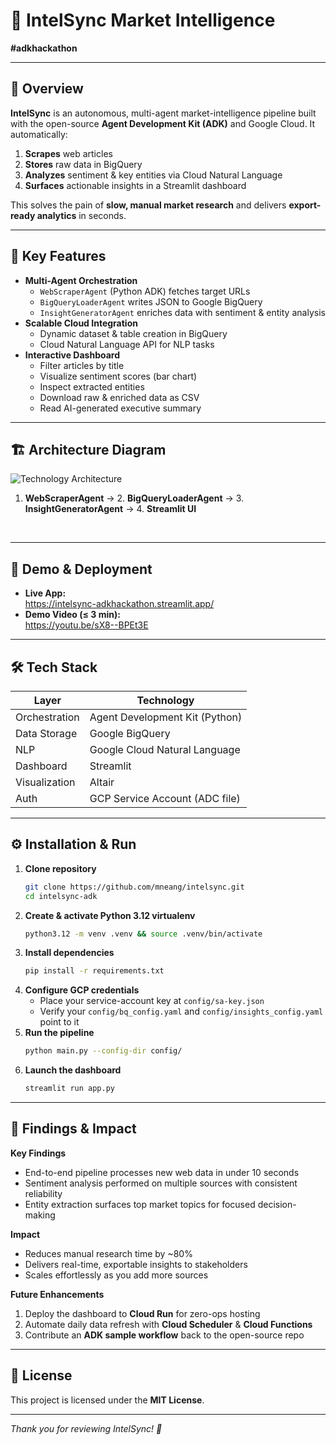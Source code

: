 # 🧠 IntelSync Market Intelligence

**#adkhackathon**

---

## 🚀 Overview

**IntelSync** is an autonomous, multi-agent market-intelligence pipeline built with the open-source **Agent Development Kit (ADK)** and Google Cloud. It automatically:

1. **Scrapes** web articles  
2. **Stores** raw data in BigQuery  
3. **Analyzes** sentiment & key entities via Cloud Natural Language  
4. **Surfaces** actionable insights in a Streamlit dashboard  

This solves the pain of **slow, manual market research** and delivers **export-ready analytics** in seconds.

---

## 🎯 Key Features

- **Multi-Agent Orchestration**  
  - `WebScraperAgent` (Python ADK) fetches target URLs  
  - `BigQueryLoaderAgent` writes JSON to Google BigQuery  
  - `InsightGeneratorAgent` enriches data with sentiment & entity analysis  
- **Scalable Cloud Integration**  
  - Dynamic dataset & table creation in BigQuery  
  - Cloud Natural Language API for NLP tasks  
- **Interactive Dashboard**  
  - Filter articles by title  
  - Visualize sentiment scores (bar chart)  
  - Inspect extracted entities  
  - Download raw & enriched data as CSV  
  - Read AI-generated executive summary  

---

## 🏗 Architecture Diagram

![Technology Architecture](https://github.com/user-attachments/assets/af465f52-3c2c-44db-b9ab-22399130b097)

1. **WebScraperAgent** → 2. **BigQueryLoaderAgent** → 3. **InsightGeneratorAgent** → 4. **Streamlit UI**  
<br/>

---

## 🎥 Demo & Deployment

- **Live App:**  
  https://intelsync-adkhackathon.streamlit.app/  
- **Demo Video (≤ 3 min):**  
  https://youtu.be/sX8--BPEt3E

---

## 🛠️ Tech Stack

| Layer             | Technology                      |
| ----------------- | ------------------------------- |
| Orchestration     | Agent Development Kit (Python)  |
| Data Storage      | Google BigQuery                 |
| NLP               | Google Cloud Natural Language   |
| Dashboard         | Streamlit                       |
| Visualization     | Altair                          |
| Auth              | GCP Service Account (ADC file)  |

---

## ⚙️ Installation & Run

1. **Clone repository**  
   ```bash
   git clone https://github.com/mneang/intelsync.git
   cd intelsync-adk
   ```
2. **Create & activate Python 3.12 virtualenv**  
   ```bash
   python3.12 -m venv .venv && source .venv/bin/activate
   ```
3. **Install dependencies**  
   ```bash
   pip install -r requirements.txt
   ```
4. **Configure GCP credentials**  
   - Place your service-account key at `config/sa-key.json`  
   - Verify your `config/bq_config.yaml` and `config/insights_config.yaml` point to it
5. **Run the pipeline**  
   ```bash
   python main.py --config-dir config/
   ```
6. **Launch the dashboard**  
   ```bash
   streamlit run app.py
   ```

---

## 🔬 Findings & Impact

**Key Findings**  
- End-to-end pipeline processes new web data in under 10 seconds  
- Sentiment analysis performed on multiple sources with consistent reliability  
- Entity extraction surfaces top market topics for focused decision-making  

**Impact**  
- Reduces manual research time by ~80%  
- Delivers real-time, exportable insights to stakeholders  
- Scales effortlessly as you add more sources  

**Future Enhancements**  
1. Deploy the dashboard to **Cloud Run** for zero-ops hosting  
2. Automate daily data refresh with **Cloud Scheduler** & **Cloud Functions**  
3. Contribute an **ADK sample workflow** back to the open-source repo  

---

## 📄 License

This project is licensed under the **MIT License**.  

---

*Thank you for reviewing IntelSync! 🚀* 
   

